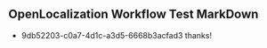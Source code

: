 ## OpenLocalization Workflow Test MarkDown
* 9db52203-c0a7-4d1c-a3d5-6668b3acfad3 thanks!

<!--HONumber=Aug16_HO5-->


